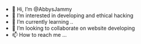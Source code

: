 - 👋 Hi, I’m @AbbysJammy
- 👀 I’m interested in developing and ethical hacking
- 🌱 I’m currently learning ..
- 💞️ I’m looking to collaborate on website developing
- 📫 How to reach me ...

<!---
AbbysJammy/AbbysJammy is a ✨ special ✨ repository because its `README.md` (this file) appears on your GitHub profile.
You can click the Preview link to take a look at your changes.
--->
